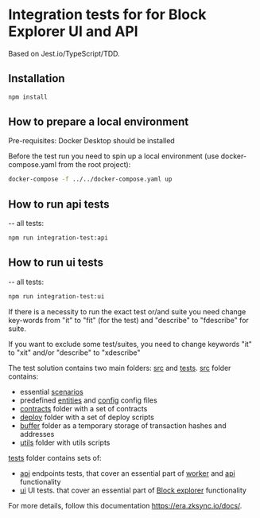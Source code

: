 # Integration tests for for Block Explorer UI and API

Based on Jest.io/TypeScript/TDD.

## Installation

```bash
npm install
```

## How to prepare a local environment

Pre-requisites: Docker Desktop should be installed

Before the test run you need to spin up a local environment (use docker-compose.yaml from the root project):
```bash
docker-compose -f ../../docker-compose.yaml up
```

## How to run api tests
--
all tests:

```bash
npm run integration-test:api 
```
## How to run ui tests
--
all tests:

```bash
npm run integration-test:ui 
```

If there is a necessity to run the exact test or/and suite you need change 
key-words from "it" to "fit" (for the test) and "describe" to "fdescribe" for suite.

If you want to exclude some test/suites, you need to change keywords "it" to "xit" and/or
"describe" to "xdescribe"

The test solution contains two main folders: [src](./src) and [tests](./tests).
[src](./src) folder contains: 
- essential [scenarios](./src/playbook/scenarios/)
- predefined [entities](./src/entities.ts) and [config](./src/config.ts) config files
- [contracts](./src/playbook/contracts/) folder with a set of contracts
- [deploy](./src/playbook/deploy/) folder with a set of deploy scripts
- [buffer](./src/playbook/buffer/) folder as a temporary storage of transaction hashes and addresses 
- [utils](./src/playbook/utils/) folder with utils scripts

[tests](./tests) folder contains sets of:
- [api](./tests/api/) endpoints tests, that cover an essential part of [worker](../packages/worker/) and [api](../packages/api/) functionality
- [ui](./tests/ui/) UI tests. that cover an essential part of [Block explorer](../packages/app/) functionality


For more details, follow this documentation https://era.zksync.io/docs/.  
